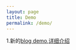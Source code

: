 ```yaml
---
layout: page
title: Demo
permalink: /demo/
---
```


1.新的[blog demo](http://fullstacks.info/blog-demo/),[详细介绍](http://fullstacks.info/design/pattern/2015/09/08/blog-demo-summary.html)